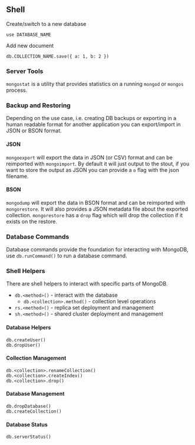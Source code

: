 ## Shell

Create/switch to a new database

```
use DATABASE_NAME
```

Add new document

```
db.COLLECTION_NAME.save({ a: 1, b: 2 })
```

### Server Tools

`mongostat` is a utility that provides statistics on a running `mongod` or `mongos` process.

### Backup and Restoring

Depending on the use case, i.e. creating DB backups or exporting in a human readable format for another application you can export/import in JSON or BSON format.

#### JSON

`mongoexport` will export the data in JSON (or CSV) format and can be reimported with `mongoimport`. By default it will just output to the stout, if you want to store the output as JSON you can provide a `o` flag with the json filename.

#### BSON

`mongodump` will export the data in BSON format and can be reimported with `mongorestore`. It will also provides a JSON metadata file about the exported collection. `mongorestore` has a `drop` flag which will drop the collection if it exists on the restore.

### Database Commands

Database commands provide the foundation for interacting with MongoDB, use `db.runCommand()` to run a database command.

### Shell Helpers

There are shell helpers to interact with specific parts of MongoDB.

- `db.<method>()` - interact with the database
  - `db.<collection>.method()` - collection level operations
- `rs.<method>()` - replica set deployment and management
- `sh.<method>()` - shared cluster deployment and management

#### Database Helpers

```
db.createUser()
db.dropUser()
```

#### Collection Management

```
db.<collection>.renameCollection()
db.<collection>.createIndex()
db.<collection>.drop()
```

#### Database Management

```
db.dropDatabase()
db.createCollection()
```

#### Database Status

```
db.serverStatus()
```
